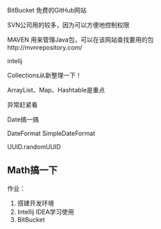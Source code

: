 BitBucket 免费的GitHub网站

SVN公司用的较多，因为可以方便地控制权限

MAVEN 用来管理Java包，可以在该网站查找要用的包http://mvnrepository.com/

intelij


Collections从新整理一下！

ArrayList、Map、Hashtable是重点

异常赶紧看

Date搞一搞

DateFormat SimpleDateFormat

UUID.randomUUID

Math搞一下
-

作业：
1. 搭建开发环境
2. Intellij IDEA学习使用
3. BitBucket
